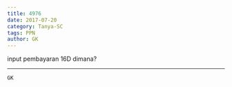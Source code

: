 ```yaml
---
title: 4976
date: 2017-07-20
category: Tanya-SC
tags: PPN
author: GK
---
```


input pembayaran 16D dimana?

---



`GK`
